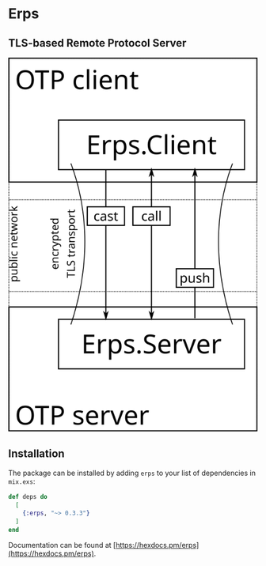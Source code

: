 # Erps

## TLS-based Remote Protocol Server

![rps diagram](diagram.svg)

## Installation

The package can be installed by adding `erps` to your list of dependencies in `mix.exs`:

```elixir
def deps do
  [
    {:erps, "~> 0.3.3"}
  ]
end
```

Documentation can be found at [https://hexdocs.pm/erps](https://hexdocs.pm/erps).

